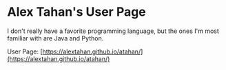 # Alex Tahan's User Page

I don't really have a favorite programming language, but the ones I'm most familiar with are Java and Python.

User Page: [https://alextahan.github.io/atahan/](https://alextahan.github.io/atahan/)
